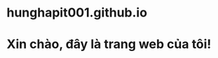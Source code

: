 # hunghapit001.github.io

<html>
<head>
    
</head>
<body>
    <h1>Xin chào, đây là trang web của tôi!</h1>
</body>
</html>
